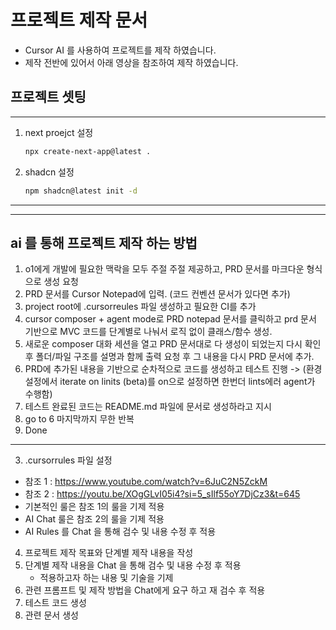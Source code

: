 # 프로젝트 제작 문서

- Cursor AI 를 사용하여 프로젝트를 제작 하였습니다.
- 제작 전반에 있어서 아래 영상을 참조하여 제작 하였습니다.

## 프로젝트 셋팅
---
1. next proejct 설정
    ```bash
    npx create-next-app@latest .
    ```

2. shadcn 설정
    ```bash
    npm shadcn@latest init -d
    ```
---

---
## ai 를 통해 프로젝트 제작 하는 방법
   1. o1에게 개발에 필요한 맥락을 모두 주절 주절 제공하고, PRD 문서를 마크다운 형식으로 생성 요청 
   2. PRD 문서를 Cursor Notepad에 입력. (코드 컨벤션 문서가 있다면 추가)
   3. project root에 .cursorreules 파일 생성하고 필요한 CI를 추가
   4. cursor composer + agent mode로 PRD notepad 문서를 클릭하고 prd 문서 기반으로 MVC 코드를 단계별로 나눠서 로직 없이 클래스/함수 생성.
   5. 새로운 composer 대화 세션을 열고 PRD 문서대로 다 생성이 되었는지 다시 확인 후 폴더/파일 구조를 설명과 함께 출력 요청 후 그 내용을 다시 PRD 문서에 추가.
   6. PRD에 추가된 내용을 기반으로 순차적으로 코드를 생성하고 테스트 진행 -> (환경설정에서 iterate on linits (beta)를 on으로 설정하면 한번더 lints에러 agent가 수행함)
   7. 테스트 완료된 코드는 README.md 파일에 문서로 생성하라고 지시
   8. go to 6 마지막까지 무한 반복
   9. Done
---

3. .cursorrules 파일 설정
  - 참조 1 : https://www.youtube.com/watch?v=6JuC2N5ZckM 
  - 참조 2 : https://youtu.be/XOgGLvI05i4?si=5_sIlf55oY7DjCz3&t=645
  - 기본적인 룰은 참조 1의 룰을 기제 적용
  - AI Chat 룰은 참조 2의 룰을 기제 적용
  - AI Rules 를 Chat 을 통해 검수 및 내용 수정 후 적용

4. 프로젝트 제작 목표와 단계별 제작 내용을 작성
5. 단계별 제작 내용을 Chat 을 통해 검수 및 내용 수정 후 적용
   - 적용하고자 하는 내용 및 기술을 기제
6. 관련 프롬프트 및 제작 방법을 Chat에게 요구 하고 재 검수 후 적용
7. 테스트 코드 생성
8. 관련 문서 생성